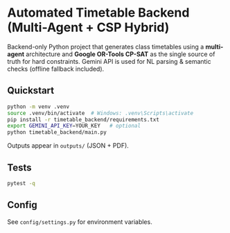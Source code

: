 # Automated Timetable Backend (Multi-Agent + CSP Hybrid)

Backend-only Python project that generates class timetables using a **multi-agent** architecture and **Google OR-Tools CP-SAT** as the single source of truth for hard constraints. Gemini API is used for NL parsing & semantic checks (offline fallback included).

## Quickstart
```bash
python -m venv .venv
source .venv/bin/activate  # Windows: .venv\Scripts\activate
pip install -r timetable_backend/requirements.txt
export GEMINI_API_KEY=YOUR_KEY   # optional
python timetable_backend/main.py
```
Outputs appear in `outputs/` (JSON + PDF).

## Tests
```bash
pytest -q
```

## Config
See `config/settings.py` for environment variables.
